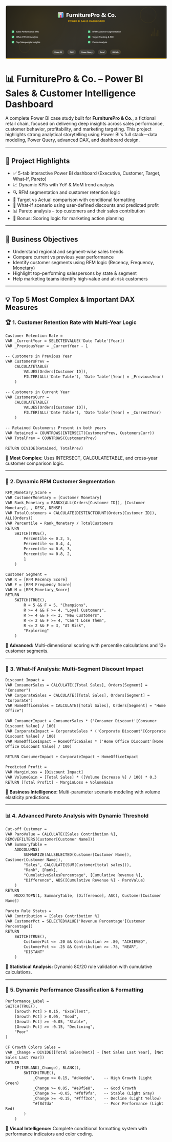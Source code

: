 ![FurniturePro Banner](Extra%20images/Banner.png)

# 📊 FurniturePro & Co. – Power BI Sales & Customer Intelligence Dashboard

A complete Power BI case study built for **FurniturePro & Co.**, a fictional retail chain, focused on delivering deep insights across sales performance, customer behavior, profitability, and marketing targeting. This project highlights strong analytical storytelling using Power BI's full stack—data modeling, Power Query, advanced DAX, and dashboard design.

---

## 🚀 Project Highlights

- ✅ 5-tab interactive Power BI dashboard (Executive, Customer, Target, What-If, Pareto)
- 📈 Dynamic KPIs with YoY & MoM trend analysis
- 🔍 RFM segmentation and customer retention logic
- 🎯 Target vs Actual comparison with conditional formatting
- 🧪 What-If scenario using user-defined discounts and predicted profit
- 📊 Pareto analysis – top customers and their sales contribution
- 🧠 Bonus: Scoring logic for marketing action planning

---

## 🧠 Business Objectives

- Understand regional and segment-wise sales trends
- Compare current vs previous year performance
- Identify customer segments using RFM logic (Recency, Frequency, Monetary)
- Highlight top-performing salespersons by state & segment
- Help marketing teams identify high-value and at-risk customers

---

## 💡 Top 5 Most Complex & Important DAX Measures

### 🏆 **1. Customer Retention Rate with Multi-Year Logic**

```dax
Customer Retention Rate = 
VAR _CurrentYear = SELECTEDVALUE('Date Table'[Year])
VAR _PreviousYear = _CurrentYear - 1

-- Customers in Previous Year
VAR CustomersPrev = 
    CALCULATETABLE(
        VALUES(Orders[Customer ID]),
        FILTER(ALL('Date Table'), 'Date Table'[Year] = _PreviousYear)
    )

-- Customers in Current Year
VAR CustomersCurr = 
    CALCULATETABLE(
        VALUES(Orders[Customer ID]),
        FILTER(ALL('Date Table'), 'Date Table'[Year] = _CurrentYear)
    )

-- Retained Customers: Present in both years
VAR Retained = COUNTROWS(INTERSECT(CustomersPrev, CustomersCurr))
VAR TotalPrev = COUNTROWS(CustomersPrev)

RETURN DIVIDE(Retained, TotalPrev)
```

🔹 **Most Complex:** Uses INTERSECT, CALCULATETABLE, and cross-year customer comparison logic.

---

### 🎯 **2. Dynamic RFM Customer Segmentation**

```dax
RFM_Monetary_Score = 
VAR CustomerMonetary = [Customer Monetary]
VAR Rank_Monetary = RANKX(ALL(Orders[Customer ID]), [Customer Monetary], , DESC, DENSE)
VAR TotalCustomers = CALCULATE(DISTINCTCOUNT(Orders[Customer ID]), ALL(Orders))
VAR Percentile = Rank_Monetary / TotalCustomers
RETURN
    SWITCH(TRUE(),
        Percentile <= 0.2, 5,
        Percentile <= 0.4, 4,
        Percentile <= 0.6, 3,
        Percentile <= 0.8, 2,
        1
    )

Customer Segment = 
VAR R = [RFM Recency Score]
VAR F = [RFM Frequency Score] 
VAR M = [RFM_Monetary_Score]
RETURN
    SWITCH(TRUE(),
        R = 5 && F = 5, "Champions",
        R >= 4 && F >= 4, "Loyal Customers",
        R >= 4 && F <= 2, "New Customers",
        R <= 2 && F >= 4, "Can't Lose Them",
        R <= 2 && F = 3, "At Risk",
        "Exploring"
    )
```

🔹 **Advanced:** Multi-dimensional scoring with percentile calculations and 12+ customer segments.

---

### 🔮 **3. What-If Analysis: Multi-Segment Discount Impact**

```dax
Discount Impact = 
VAR ConsumerSales = CALCULATE([Total Sales], Orders[Segment] = "Consumer")
VAR CorporateSales = CALCULATE([Total Sales], Orders[Segment] = "Corporate")
VAR HomeOfficeSales = CALCULATE([Total Sales], Orders[Segment] = "Home Office")

VAR ConsumerImpact = ConsumerSales * ('Consumer Discount'[Consumer Discount Value] / 100)
VAR CorporateImpact = CorporateSales * ('Corporate Discount'[Corporate Discount Value] / 100)
VAR HomeOfficeImpact = HomeOfficeSales * ('Home Office Discount'[Home Office Discount Value] / 100)

RETURN ConsumerImpact + CorporateImpact + HomeOfficeImpact

Predicted Profit = 
VAR MarginLoss = [Discount Impact]
VAR VolumeGain = [Total Sales] * ([Volume Increase %] / 100) * 0.3
RETURN [Total Profit] - MarginLoss + VolumeGain
```

🔹 **Business Intelligence:** Multi-parameter scenario modeling with volume elasticity predictions.

---

### 📊 **4. Advanced Pareto Analysis with Dynamic Threshold**

```dax
Cut-off Customer = 
VAR ParoValue = CALCULATE([Sales Contribution %], REMOVEFILTERS(Customer[Customer Name]))
VAR SummaryTable =
    ADDCOLUMNS(
        SUMMARIZE(ALLSELECTED(Customer[Customer Name]), Customer[Customer Name]),
        "Sales", CALCULATE(SUM(Customer[total sales])),
        "Rank", [Rank],
        "CumulativeSalesPercentage", [Cumulative Revenue %],
        "Difference", ABS([Cumulative Revenue %] - ParoValue)
    )
RETURN
    MAXX(TOPN(1, SummaryTable, [Difference], ASC), Customer[Customer Name])

Pareto Rule Status = 
VAR Contribution = [Sales Contribution %]
VAR CustomerPct = SELECTEDVALUE('Revenue Percentage'[Customer Percentage])
RETURN
    SWITCH(TRUE(),
        CustomerPct <= .20 && Contribution >= .80, "ACHIEVED",
        CustomerPct <= .25 && Contribution >= .75, "NEAR",
        "DISTANT"
    )
```

🔹 **Statistical Analysis:** Dynamic 80/20 rule validation with cumulative calculations.

---

### 🎨 **5. Dynamic Performance Classification & Formatting**

```dax
Performance_Label = 
SWITCH(TRUE(),
    [Growth Pct] > 0.15, "Excellent",
    [Growth Pct] > 0.05, "Good", 
    [Growth Pct] >= -0.05, "Stable",
    [Growth Pct] >= -0.15, "Declining",
    "Poor"
)

CF Growth Colors Sales = 
VAR _Change = DIVIDE([Total Sales(Net)] - [Net Sales Last Year], [Net Sales Last Year])
RETURN
    IF(ISBLANK(_Change), BLANK(),
        SWITCH(TRUE(),
            _Change >= 0.15, "#d4edda",    -- High Growth (Light Green)
            _Change >= 0.05, "#e8f5e8",    -- Good Growth 
            _Change >= -0.05, "#f8f9fa",   -- Stable (Light Gray)
            _Change >= -0.15, "#fff3cd",   -- Decline (Light Yellow)
            "#f8d7da"                      -- Poor Performance (Light Red)
        )
    )
```

🔹 **Visual Intelligence:** Complete conditional formatting system with performance indicators and color coding.